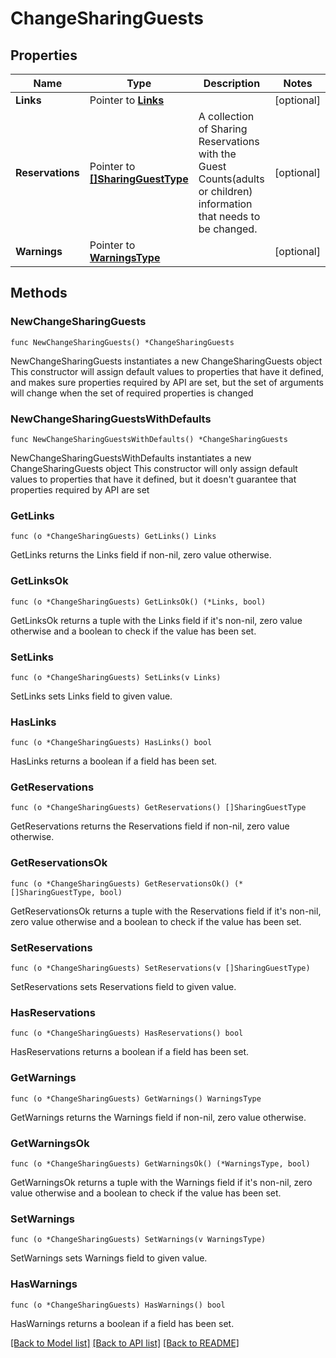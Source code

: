 # ChangeSharingGuests

## Properties

Name | Type | Description | Notes
------------ | ------------- | ------------- | -------------
**Links** | Pointer to [**Links**](Links.md) |  | [optional] 
**Reservations** | Pointer to [**[]SharingGuestType**](SharingGuestType.md) | A collection of Sharing Reservations with the Guest Counts(adults or children) information that needs to be changed. | [optional] 
**Warnings** | Pointer to [**WarningsType**](WarningsType.md) |  | [optional] 

## Methods

### NewChangeSharingGuests

`func NewChangeSharingGuests() *ChangeSharingGuests`

NewChangeSharingGuests instantiates a new ChangeSharingGuests object
This constructor will assign default values to properties that have it defined,
and makes sure properties required by API are set, but the set of arguments
will change when the set of required properties is changed

### NewChangeSharingGuestsWithDefaults

`func NewChangeSharingGuestsWithDefaults() *ChangeSharingGuests`

NewChangeSharingGuestsWithDefaults instantiates a new ChangeSharingGuests object
This constructor will only assign default values to properties that have it defined,
but it doesn't guarantee that properties required by API are set

### GetLinks

`func (o *ChangeSharingGuests) GetLinks() Links`

GetLinks returns the Links field if non-nil, zero value otherwise.

### GetLinksOk

`func (o *ChangeSharingGuests) GetLinksOk() (*Links, bool)`

GetLinksOk returns a tuple with the Links field if it's non-nil, zero value otherwise
and a boolean to check if the value has been set.

### SetLinks

`func (o *ChangeSharingGuests) SetLinks(v Links)`

SetLinks sets Links field to given value.

### HasLinks

`func (o *ChangeSharingGuests) HasLinks() bool`

HasLinks returns a boolean if a field has been set.

### GetReservations

`func (o *ChangeSharingGuests) GetReservations() []SharingGuestType`

GetReservations returns the Reservations field if non-nil, zero value otherwise.

### GetReservationsOk

`func (o *ChangeSharingGuests) GetReservationsOk() (*[]SharingGuestType, bool)`

GetReservationsOk returns a tuple with the Reservations field if it's non-nil, zero value otherwise
and a boolean to check if the value has been set.

### SetReservations

`func (o *ChangeSharingGuests) SetReservations(v []SharingGuestType)`

SetReservations sets Reservations field to given value.

### HasReservations

`func (o *ChangeSharingGuests) HasReservations() bool`

HasReservations returns a boolean if a field has been set.

### GetWarnings

`func (o *ChangeSharingGuests) GetWarnings() WarningsType`

GetWarnings returns the Warnings field if non-nil, zero value otherwise.

### GetWarningsOk

`func (o *ChangeSharingGuests) GetWarningsOk() (*WarningsType, bool)`

GetWarningsOk returns a tuple with the Warnings field if it's non-nil, zero value otherwise
and a boolean to check if the value has been set.

### SetWarnings

`func (o *ChangeSharingGuests) SetWarnings(v WarningsType)`

SetWarnings sets Warnings field to given value.

### HasWarnings

`func (o *ChangeSharingGuests) HasWarnings() bool`

HasWarnings returns a boolean if a field has been set.


[[Back to Model list]](../README.md#documentation-for-models) [[Back to API list]](../README.md#documentation-for-api-endpoints) [[Back to README]](../README.md)


